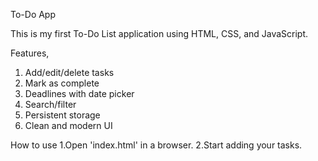 To-Do App

  This is my first To-Do List application using HTML, CSS, and JavaScript.

  Features,
  1. Add/edit/delete tasks
  2. Mark as complete
  3. Deadlines with date picker
  4. Search/filter
  5. Persistent storage
  6. Clean and modern UI

How to use
 1.Open 'index.html' in a browser.
 2.Start adding your tasks.
